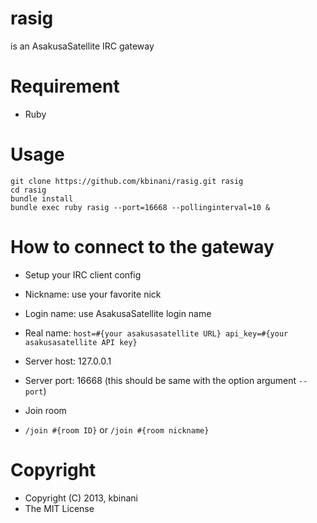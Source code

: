 # rasig

is an AsakusaSatellite IRC gateway

# Requirement

* Ruby

# Usage

```
git clone https://github.com/kbinani/rasig.git rasig
cd rasig
bundle install
bundle exec ruby rasig --port=16668 --pollinginterval=10 &
```

# How to connect to the gateway

* Setup your IRC client config
 * Nickname: use your favorite nick
 * Login name: use AsakusaSatellite login name
 * Real name: ```host=#{your asakusasatellite URL} api_key=#{your asakusasatellite API key}```
 * Server host: 127.0.0.1
 * Server port: 16668 (this should be same with the option argument ```--port```)

* Join room
 * ```/join #{room ID}``` or ```/join #{room nickname}```

# Copyright

* Copyright (C) 2013, kbinani
* The MIT License